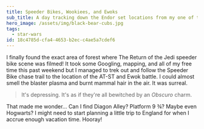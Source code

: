 ```yaml
---
title: Speeder Bikes, Wookiees, and Ewoks
sub_title: A day tracking down the Endor set locations from my one of the best movies of all time
hero_image: /assets/img/black-bear-cubs.jpg
tags:
  - star-wars
id: 18c4785d-cfa4-4653-b2ec-c4ae5a7cdef6
---
```

I finally found the exact area of forest where The Return of the Jedi speeder bike scene was filmed! It took some Googling, mapping, and all of my free time this past weekend but I managed to trek out and follow the Speeder Bike chase trail to the location of the AT-ST and Ewok battle. I could almost smell the blaster plasma and burnt mammal hair in the air. It was surreal.

> It's depressing. It's as if they're all bewitched by an _Obscuro_ charm.

That made me wonder... Can I find Diagon Alley? Platform 9 ¾? Maybe even Hogwarts? I might need to start planning a little trip to England for when I accrue enough vacation time. Hooray!
